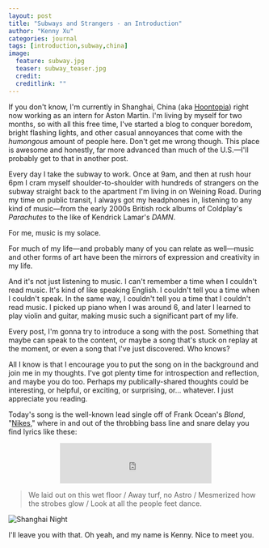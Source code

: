 ```yaml
---
layout: post
title: "Subways and Strangers - an Introduction"
author: "Kenny Xu"
categories: journal
tags: [introduction,subway,china]
image:
  feature: subway.jpg
  teaser: subway_teaser.jpg
  credit:
  creditlink: ""
---
```

If you don't know, I'm currently in Shanghai, China (aka [Hoontopia](http://www.barstoolsports.com/barstoolu/if-you-dont-smoke-cigarettes-in-china-you-might-as-well-be-wearing-a-sign-that-says-im-a-virgin/)) right now working as an intern for Aston Martin. I'm living by myself for two months, so with all this free time, I've started a blog to conquer boredom, bright flashing lights, and other casual annoyances that come with the _humongous_ amount of people here. Don't get me wrong though. This place is awesome and honestly, far more advanced than much of the U.S.—I'll probably get to that in another post.

Every day I take the subway to work. Once at 9am, and then at rush hour 6pm I cram myself shoulder-to-shoulder with hundreds of strangers on the subway straight back to the apartment I'm living in on Weining Road. During my time on public transit, I always got my headphones in, listening to any kind of music—from the early 2000s British rock albums of Coldplay's _Parachutes_ to the like of Kendrick Lamar's _DAMN_.

For me, music is my solace.

For much of my life—and probably many of you can relate as well—music and other forms of art have been the mirrors of expression and creativity in my life.

And it's not just listening to music. I can't remember a time when I couldn't read music. It's kind of like speaking English. I couldn't tell you a time when I couldn't speak. In the same way, I couldn't tell you a time that I couldn't read music. I picked up piano when I was around 6, and later I learned to play violin and guitar, making music such a significant part of my life.

Every post, I'm gonna try to introduce a song with the post. Something that maybe can speak to the content, or maybe a song that's stuck on replay at the moment, or even a song that I've just discovered. Who knows?

All I know is that I encourage you to put the song on in the background and join me in my thoughts. I've got plenty time for introspection and reflection, and maybe you do too. Perhaps my publically-shared thoughts could be interesting, or helpful, or exciting, or surprising, or... whatever. I just appreciate you reading.

Today's song is the well-known lead single off of Frank Ocean's _Blond_, "[Nikes](https://open.spotify.com/track/19YKaevk2bce4odJkP5L22 "Nikes")," where in and out of the throbbing bass line and snare delay you find lyrics like these:
<div style='text-align:center'><iframe src="https://open.spotify.com/embed?uri=spotify:track:19YKaevk2bce4odJkP5L22" width="300" height="80" frameborder="0" allowtransparency="true"></iframe>
</div>

>We laid out on this wet floor / Away turf, no Astro / Mesmerized how the strobes glow / Look at all the people feet dance.

![Shanghai Night](/kennythexu/images/shanghainight.jpg "Shanghai Night")

I'll leave you with that. Oh yeah, and my name is Kenny. Nice to meet you.
